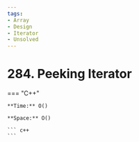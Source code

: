 ```yaml
---
tags:
- Array
- Design
- Iterator
- Unsolved
---
```



# 284. Peeking Iterator

=== "C++"

    **Time:** O()

    **Space:** O()

    ``` c++
    ```